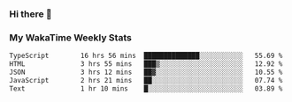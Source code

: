 ### Hi there 👋

<!--
**royschrauwen/royschrauwen** is a ✨ _special_ ✨ repository because its `README.md` (this file) appears on your GitHub profile.

Here are some ideas to get you started:

- 🔭 I’m currently working on ...
- 🌱 I’m currently learning ...
- 👯 I’m looking to collaborate on ...
- 🤔 I’m looking for help with ...
- 💬 Ask me about ...
- 📫 How to reach me: ...
- 😄 Pronouns: ...
- ⚡ Fun fact: ...
-->


### My WakaTime Weekly Stats
<!--START_SECTION:waka-->

```txt
TypeScript        16 hrs 56 mins  ██████████████░░░░░░░░░░░   55.69 %
HTML              3 hrs 55 mins   ███▒░░░░░░░░░░░░░░░░░░░░░   12.92 %
JSON              3 hrs 12 mins   ██▓░░░░░░░░░░░░░░░░░░░░░░   10.55 %
JavaScript        2 hrs 21 mins   ██░░░░░░░░░░░░░░░░░░░░░░░   07.74 %
Text              1 hr 10 mins    █░░░░░░░░░░░░░░░░░░░░░░░░   03.89 %
```

<!--END_SECTION:waka-->
